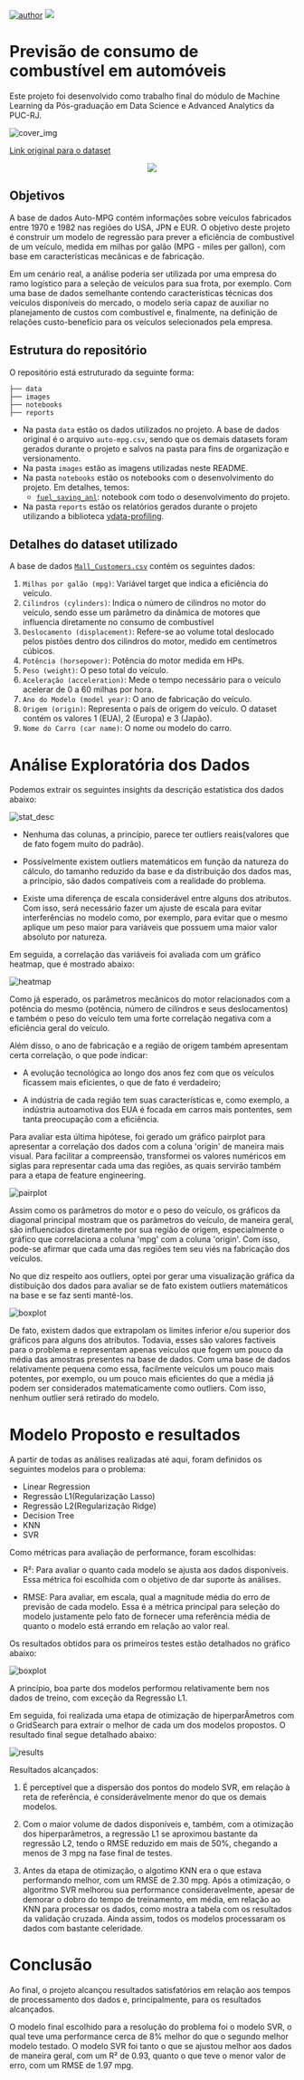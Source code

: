 [![author](https://img.shields.io/badge/Author-PedroBull-red.svg)](https://www.linkedin.com/in/pedro-bull-0363ba1a1/)
[![](https://img.shields.io/badge/Python-3.11+-blue.svg)](https://www.python.org/)

# Previsão de consumo de combustível em automóveis

Este projeto foi desenvolvido como trabalho final do módulo de Machine Learning da Pós-graduação em Data Science e Advanced Analytics da PUC-RJ.

![cover_img](images/cover_img.png)

[Link original para o dataset](https://www.kaggle.com/datasets/uciml/autompg-dataset)

<p align="center"> 
  <a href="https://www.linkedin.com/in/pedro-bull-0363ba1a1/" target="_blank"><img src="https://img.shields.io/badge/-LinkedIn-%230077B5?style=for-the-badge&logo=linkedin&logoColor=white" target="_blank"></a> 
</p>

## Objetivos

A base de dados Auto-MPG contém informações sobre veículos fabricados entre 1970 e 1982 nas regiões do USA, JPN e EUR. O objetivo deste projeto é construir um modelo de regressão para prever a eficiência de combustível de um veículo, medida em milhas por galão (MPG - miles per gallon), com base em características mecânicas e de fabricação.

Em um cenário real, a análise poderia ser utilizada por uma empresa do ramo logístico para a seleção de veículos para sua frota, por exemplo. Com uma base de dados semelhante contendo características técnicas dos veículos disponíveis do mercado, o modelo seria capaz de auxiliar no planejamento de custos com combustível e, finalmente, na definição de relações custo-benefício para os veículos selecionados pela empresa.

## Estrutura do repositório

O repositório está estruturado da seguinte forma:

```
├── data
├── images
├── notebooks
├── reports
```

- Na pasta `data` estão os dados utilizados no projeto. A base de dados original é o arquivo `auto-mpg.csv`, sendo que os demais datasets foram gerados durante o projeto e salvos na pasta para fins de organização e versionamento.
- Na pasta `images` estão as imagens utilizadas neste README.
- Na pasta `notebooks` estão os notebooks com o desenvolvimento do projeto. Em detalhes, temos:
  - [`fuel_saving_anl`](notebooks/fuel_saving_anl.ipynb): notebook com todo o desenvolvimento do projeto.
- Na pasta `reports` estão os relatórios gerados durante o projeto utilizando a biblioteca [ydata-profiling](https://github.com/ydataai/ydata-profiling).

## Detalhes do dataset utilizado

A base de dados [`Mall_Customers.csv`](dados/Mall_Customers.csv) contém os seguintes dados:

1. `Milhas por galão (mpg)`: Variável target que indica a eficiência do veículo.
2. `Cilindros (cylinders)`: Indica o número de cilindros no motor do veículo, sendo esse um parâmetro da dinâmica de motores que influencia diretamente no consumo de combustível
3. `Deslocamento (displacement)`: Refere-se ao volume total deslocado pelos pistões dentro dos cilindros do motor, medido em centímetros cúbicos.
4. `Potência (horsepower)`: Potência do motor medida em HPs.
5. `Peso (weight)`: O peso total do veículo.
6. `Aceleração (acceleration)`: Mede o tempo necessário para o veículo acelerar de 0 a 60 milhas por hora.
7. `Ano do Modelo (model year)`: O ano de fabricação do veículo.
8. `Origem (origin)`: Representa o país de origem do veículo. O dataset contém os valores 1 (EUA), 2 (Europa) e 3 (Japão).
9. `Nome do Carro (car name)`: O nome ou modelo do carro.

# Análise Exploratória dos Dados

Podemos extrair os seguintes insights da descrição estatística dos dados abaixo:

![stat_desc](images/ds_stats.png)

- Nenhuma das colunas, a princípio, parece ter outliers reais(valores que de fato fogem muito do padrão).

- Possívelmente existem outliers matemáticos em função da natureza do cálculo, do tamanho reduzido da base e da distribuição dos dados mas, a princípio, são dados compatíveis com a realidade do problema.

- Existe uma diferença de escala considerável entre alguns dos atributos. Com isso, será necessário fazer um ajuste de escala para evitar interferências no modelo como, por exemplo, para evitar que o mesmo aplique um peso maior para variáveis que possuem uma maior valor absoluto por natureza.


Em seguida, a correlação das variáveis foi avaliada com um gráfico heatmap, que é mostrado abaixo:

![heatmap](images/heatmap.png)

Como já esperado, os parâmetros mecânicos do motor relacionados com a potência do mesmo (potência, número de cilíndros e seus deslocamentos) e também o peso do veículo tem uma forte correlação negativa com a eficiência geral do veículo.

Além disso, o ano de fabricação e a região de origem também apresentam certa correlação, o que pode indicar:

- A evolução tecnológica ao longo dos anos fez com que os veículos ficassem mais eficientes, o que de fato é verdadeiro;

- A indústria de cada região tem suas características e, como exemplo, a indústria autoamotiva dos EUA é focada em carros mais pontentes, sem tanta preocupação com a eficiência.

Para avaliar esta última hipótese, foi gerado um gráfico pairplot para apresentar a correlação dos dados com a coluna 'origin' de maneira mais visual. Para facilitar a compreensão, transformei os valores numéricos em siglas para representar cada uma das regiões, as quais servirão também para a etapa de feature engineering.

![pairplot](images/pairplot.png)

Assim como os parâmetros do motor e o peso do veículo, os gráficos da diagonal principal mostram que os parâmetros do veículo, de maneira geral, são influenciados diretamente por sua região de origem, especialmente o gráfico que correlaciona a coluna 'mpg' com a coluna 'origin'. Com isso, pode-se afirmar que cada uma das regiões tem seu viés na fabricação dos veículos.

No que diz respeito aos outliers, optei por gerar uma visualização gráfica da distibuição dos dados para avaliar se de fato existem outliers matemáticos na base e se faz senti mantê-los.

![boxplot](images/boxplots.png)

De fato, existem dados que extrapolam os limites inferior e/ou superior dos gráficos para alguns dos atributos. Todavia, esses são valores factíveis para o problema e representam apenas veículos que fogem um pouco da média das amostras presentes na base de dados. Com uma base de dados relativamente pequena como essa, facilmente veículos um pouco mais potentes, por exemplo, ou um pouco mais eficientes do que a média já podem ser considerados matematicamente como outliers. Com isso, nenhum outlier será retirado do modelo.

# Modelo Proposto e resultados

A partir de todas as análises realizadas até aqui, foram definidos os seguintes modelos para o problema:

-  Linear Regression
-  Regressão L1(Regularização Lasso)
-  Regressão L2(Regularização Ridge)
-  Decision Tree
-  KNN
-  SVR

Como métricas para avaliação de performance, foram escolhidas:

- R²: Para avaliar o quanto cada modelo se ajusta aos dados disponíveis. Essa métrica foi escolhida com o objetivo de dar suporte às análises.

- RMSE: Para avaliar, em escala, qual a magnitude média do erro de previsão de cada modelo. Essa é a métrica principal para seleção do modelo justamente pelo fato de fornecer uma referência média de quanto o modelo está errando em relação ao valor real.

Os resultados obtidos para os primeiros testes estão detalhados no gráfico abaixo:

![boxplot](images/cv_results.png)

A princípio, boa parte dos modelos performou relativamente bem nos dados de treino, com exceção da Regressão L1.

Em seguida, foi realizada uma etapa de otimização de hiperparÂmetros com o GridSearch para extrair o melhor de cada um dos modelos propostos. O resultado final segue detalhado abaixo:

![results](images/results.png)

Resultados alcançados:

1. É perceptível que a dispersão dos pontos do modelo SVR, em relação à reta de referência, é considerávelmente menor do que os demais modelos.

2. Com o maior volume de dados disponíveis e, também, com a otimização dos hiperparâmetros, a regressão L1 se aproximou bastante da regressão L2, tendo o RMSE reduzido em mais de 50%, chegando a menos de 3 mpg na fase final de testes.

3. Antes da etapa de otimização, o algotimo KNN era o que estava performando melhor, com um RMSE de 2.30 mpg. Após a otimização, o algoritmo SVR melhorou sua performance consideravelmente, apesar de demorar o dobro do tempo de treinamento, em média, em relação ao KNN para processar os dados, como mostra a tabela com os resultados da validação cruzada. Ainda assim, todos os modelos processaram os dados com bastante celeridade.

# Conclusão

Ao final, o projeto alcançou resultados satisfatórios em relação aos tempos de processamento dos dados e, principalmente, para os resultados alcançados.

O modelo final escolhido para a resolução do problema foi o modelo SVR, o qual teve uma performance cerca de 8% melhor do que o segundo melhor modelo testado. O modelo SVR foi tanto o que se ajustou melhor aos dados de maneira geral, com um R² de 0.93, quanto o que teve o menor valor de erro, com um RMSE de 1.97 mpg.
